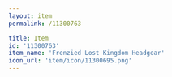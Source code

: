 ```yaml
---
layout: item
permalink: /11300763

title: Item
id: '11300763'
item_name: 'Frenzied Lost Kingdom Headgear'
icon_url: 'item/icon/11300695.png'
---
```

